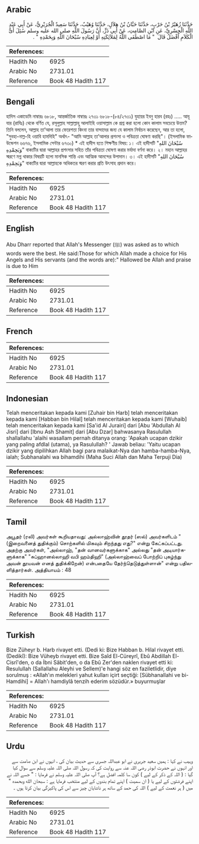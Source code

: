 ## Arabic


<div dir="rtl" lang="ar" style={{fontSize:'larger',backgroundColor:'#f8f9fa',padding:20}}>
حَدَّثَنَا زُهَيْرُ بْنُ حَرْبٍ، حَدَّثَنَا حَبَّانُ بْنُ هِلاَلٍ، حَدَّثَنَا وُهَيْبٌ، حَدَّثَنَا سَعِيدٌ الْجُرَيْرِيُّ، عَنْ أَبِي عَبْدِ اللَّهِ الْجِسْرِيِّ، عَنِ ابْنِ الصَّامِتِ، عَنْ أَبِي ذَرٍّ، أَنَّ رَسُولَ اللَّهِ صلى الله عليه وسلم سُئِلَ أَىُّ الْكَلاَمِ أَفْضَلُ قَالَ ‏ "‏ مَا اصْطَفَى اللَّهُ لِمَلاَئِكَتِهِ أَوْ لِعِبَادِهِ سُبْحَانَ اللَّهِ وَبِحَمْدِهِ ‏"‏ ‏.‏
</div>
<div style={{backgroundColor:'#f8f9fa',padding:20, marginBottom: 10}}><table> <thead> <tr> <th>References:</th> <th></th> </tr> </thead> <tbody><tr><td>Hadith No</td><td>6925</td></tr><tr><td>Arabic No</td><td>2731.01</td></tr><tr><td>Reference</td><td>Book 48 Hadith 117</td></tr></tbody></table></div>

## Bengali


<div dir="ltr" lang="bn" style={{fontSize:'larger',backgroundColor:'#f8f9fa',padding:20}}>
হাদিস একাডেমি নাম্বারঃ ৬৮১৮, আন্তর্জাতিক নাম্বারঃ ২৭৩১ ৬৮১৮-(৮৪/২৭৩১) যুহায়র ইবনু হারব (রহঃ) ..... আবূ যার (রাযিঃ) থেকে বর্ণিত যে, রসূলুল্লাহ সাল্লাল্লাহু আলাইহি ওয়াসাল্লাম কে প্রশ্ন করা হলো কোন কালাম সবচেয়ে উত্তম? তিনি বললেন, আল্লাহ তা’আলা তার ফেরেশতা কিংবা তার বান্দাদের জন্য যে কালাম নির্বাচন করেছেন, আর তা হলো, "সুবহা-নাল্ল-হি ওয়াবি হামদিহি" অর্থাৎ- "আমি আল্লাহ তা’আলার প্রশংসা ও পবিত্রতা ঘোষণা করছি"। (ইসলামিক ফাউন্ডেশন ৬৬৭৬, ইসলামিক সেন্টার ৬৭৩০) * এই হাদীস হতে শিক্ষণীয় বিষয়: ১। এই হাদীসটি "سُبْحَانَ اللهِ وَبَحِمْدِهِ" বাক্যটির দ্বারা আল্লাহর প্রশংসার সহিত তাঁর পবিত্রতা ঘোষণা করার মর্যাদা বর্ণনা করে। ২। মহান আল্লাহর স্মরণে মগ্ন থাকার বিষয়টি হলো মানসিক শান্তি এবং আত্মিক আনন্দের উপাদান। ৩। এই হাদীসটি "سُبْحَانَ اللهِ وَبَحِمْدِهِ" বাক্যটির দ্বারা আল্লাহকে অধিকতর স্মরণ করার প্রতি উৎসাহ প্রদান করে।
</div>
<div style={{backgroundColor:'#f8f9fa',padding:20, marginBottom: 10}}><table> <thead> <tr> <th>References:</th> <th></th> </tr> </thead> <tbody><tr><td>Hadith No</td><td>6925</td></tr><tr><td>Arabic No</td><td>2731.01</td></tr><tr><td>Reference</td><td>Book 48 Hadith 117</td></tr></tbody></table></div>

## English


<div dir="ltr" lang="en" style={{fontSize:'larger',backgroundColor:'#f8f9fa',padding:20}}>
Abu Dharr reported that Allah's Messenger (ﷺ) was asked as to which words were the best. He said:Those for which Allah made a choice for His Angels and His servants (and the words are):" Hallowed be Allah and praise is due to Him
</div>
<div style={{backgroundColor:'#f8f9fa',padding:20, marginBottom: 10}}><table> <thead> <tr> <th>References:</th> <th></th> </tr> </thead> <tbody><tr><td>Hadith No</td><td>6925</td></tr><tr><td>Arabic No</td><td>2731.01</td></tr><tr><td>Reference</td><td>Book 48 Hadith 117</td></tr></tbody></table></div>

## French


<div dir="ltr" lang="fr" style={{fontSize:'larger',backgroundColor:'#f8f9fa',padding:20}}>

</div>
<div style={{backgroundColor:'#f8f9fa',padding:20, marginBottom: 10}}><table> <thead> <tr> <th>References:</th> <th></th> </tr> </thead> <tbody><tr><td>Hadith No</td><td>6925</td></tr><tr><td>Arabic No</td><td>2731.01</td></tr><tr><td>Reference</td><td>Book 48 Hadith 117</td></tr></tbody></table></div>

## Indonesian


<div dir="ltr" lang="id" style={{fontSize:'larger',backgroundColor:'#f8f9fa',padding:20}}>
Telah menceritakan kepada kami [Zuhair bin Harb] telah menceritakan kepada kami [Habban bin Hilal] telah menceritakan kepada kami [Wuhaib] telah menceritakan kepada kami [Sa'id Al Jurairi] dari [Abu 'Abdullah Al Jisri] dari [Ibnu Ash Shamit] dari [Abu Dzar] bahwasanya Rasulullah shallallahu 'alaihi wasallam pernah ditanya orang: 'Apakah ucapan dzikir yang paling afdlal (utama), ya Rasulullah? ' Jawab beliau: 'Yaitu ucapan dzikir yang dipilihkan Allah bagi para malaikat-Nya dan hamba-hamba-Nya, ialah; Subhanalahi wa bihamdihi (Maha Suci Allah dan Maha Terpuji Dia)
</div>
<div style={{backgroundColor:'#f8f9fa',padding:20, marginBottom: 10}}><table> <thead> <tr> <th>References:</th> <th></th> </tr> </thead> <tbody><tr><td>Hadith No</td><td>6925</td></tr><tr><td>Arabic No</td><td>2731.01</td></tr><tr><td>Reference</td><td>Book 48 Hadith 117</td></tr></tbody></table></div>

## Tamil


<div dir="ltr" lang="ta" style={{fontSize:'larger',backgroundColor:'#f8f9fa',padding:20}}>
அபூதர் (ரலி) அவர்கள் கூறியதாவது: அல்லாஹ்வின் தூதர் (ஸல்) அவர்களிடம் "(இறைவனைத் துதிக்கும்) சொற்களில் மிகவும் சிறந்தது எது?" என்று கேட்கப்பட்டது. அதற்கு அவர்கள், "அல்லாஹ், "தன் வானவர்களுக்காக" அல்லது "தன் அடியார்களுக்காக" "சுப்ஹானல்லாஹி வபி ஹம்திஹி" (அல்லாஹ்வைப் போற்றிப் புகழ்ந்து அவன் தூயவன் எனத் துதிக்கிறேன்) என்பதையே தேர்ந்தெடுத்துள்ளான்" என்று பதிலளித்தார்கள். அத்தியாயம் : 48
</div>
<div style={{backgroundColor:'#f8f9fa',padding:20, marginBottom: 10}}><table> <thead> <tr> <th>References:</th> <th></th> </tr> </thead> <tbody><tr><td>Hadith No</td><td>6925</td></tr><tr><td>Arabic No</td><td>2731.01</td></tr><tr><td>Reference</td><td>Book 48 Hadith 117</td></tr></tbody></table></div>

## Turkish


<div dir="ltr" lang="tr" style={{fontSize:'larger',backgroundColor:'#f8f9fa',padding:20}}>
Bize Züheyr b. Harb rivayet etti. (Dedi ki: Bize Habban b. Hilal rivayet etti. (Dedikî): Bize Vüheyb rivayet etti. Bize Saîd El-Cüreyrî, Ebû Abdillah El-Cisrî'den, o da İbni Sâbit'den, o da Ebû Zer'den naklen rivayet etti ki: Resulullah (Sallallahu Aleyhi ve Sellem)'e hangi söz en faziletlidir, diye sorulmuş : «Allah'ın melekleri yahut kulları içirt seçtiği: [Sübhanallahi ve bi-Hamdihi] = Allah'ı hamdiylâ tenzih ederim sözüdür.» buyurmuşlar
</div>
<div style={{backgroundColor:'#f8f9fa',padding:20, marginBottom: 10}}><table> <thead> <tr> <th>References:</th> <th></th> </tr> </thead> <tbody><tr><td>Hadith No</td><td>6925</td></tr><tr><td>Arabic No</td><td>2731.01</td></tr><tr><td>Reference</td><td>Book 48 Hadith 117</td></tr></tbody></table></div>

## Urdu


<div dir="rtl" lang="ur" style={{fontSize:'larger',backgroundColor:'#f8f9fa',padding:20}}>
وہیب نے کہا : ہمیں سعید جریری نے ابو عبداللہ جسری سے حدیث بیان کی ، انہوں نے ابن صامت سے اور انہوں نے حضرت ابوذر رضی اللہ عنہ سے روایت کی کہ رسول اللہ صلی اللہ علیہ وسلم سے سوال کیا گیا : ( اللہ کے ذکر کے لیے ) کون سا کلمہ افضل ہے؟ آپ صلی اللہ علیہ وسلم نے فرمایا : " جسے اللہ نے اپنے فرشتوں کے لیے یا ( ان سمیت ) اپنے تمام بندوں کے لیے منتخب فرمایا ہے : سبحان الله وبحمده " میں ( ہر نعمت کے لیے ) اللہ کی حمد کے ساتھ ہر ناشایان چیز سے اس کی پاکیزگی بیان کرتا ہوں ۔
</div>
<div style={{backgroundColor:'#f8f9fa',padding:20, marginBottom: 10}}><table> <thead> <tr> <th>References:</th> <th></th> </tr> </thead> <tbody><tr><td>Hadith No</td><td>6925</td></tr><tr><td>Arabic No</td><td>2731.01</td></tr><tr><td>Reference</td><td>Book 48 Hadith 117</td></tr></tbody></table></div>